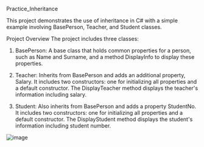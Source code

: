 Practice_Inheritance

This project demonstrates the use of inheritance in C# with a simple example involving BasePerson, Teacher, and Student classes.

Project Overview
The project includes three classes:

1. BasePerson: A base class that holds common properties for a person, such as Name and Surname, and a method DisplayInfo to display these properties.

2. Teacher: Inherits from BasePerson and adds an additional property, Salary. It includes two constructors: one for initializing all properties and a default constructor. The DisplayTeacher method displays the teacher's information including salary.

3. Student: Also inherits from BasePerson and adds a property StudentNo. It includes two constructors: one for initializing all properties and a default constructor. The DisplayStudent method displays the student's information including student number.

![image](https://github.com/user-attachments/assets/45acca18-d1eb-4a3c-9dc0-9712226260a9)
